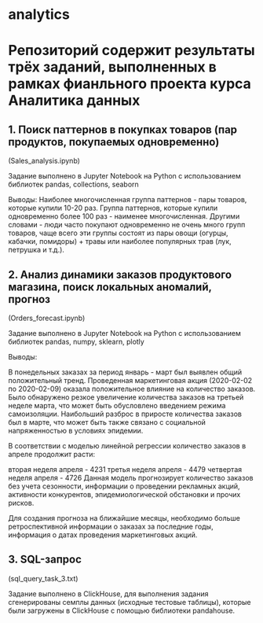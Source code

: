 # analytics
# Репозиторий содержит результаты трёх заданий, выполненных в рамках фианльного проекта курса Аналитика данных

## 1. Поиск паттернов в покупках товаров (пар продуктов, покупаемых одновременно)
(Sales_analysis.ipynb)

Задание выполнено в Jupyter Notebook на Python с использованием библиотек pandas, collections, seaborn

Выводы:
Наиболее многочисленная группа паттернов - пары товаров, которые купили 10-20 раз. Группа паттернов, которые купили одновременно более 100 раз - наименее многочисленная. Другими словами - люди часто покупают одновременно не очень много групп товаров, чаще всего эти группы состоят из пары овощи (огурцы, кабачки, помидоры) + травы или наиболее популярных трав (лук, петрушка и т.д.).

## 2. Анализ динамики заказов продуктового магазина, поиск локальных аномалий, прогноз
(Orders_forecast.ipynb)

Задание выполнено в Jupyter Notebook на Python с использованием библиотек pandas, numpy, sklearn, plotly


Выводы:

В понедельных заказах за период январь - март был выявлен общий положительный тренд. Проведенная маркетинговая акция (2020-02-02 по 2020-02-09) оказала положительное влияние на количество заказов. Было обнаружено резкое увеличение количества заказов на третьей неделе марта, что может быть обусловлено введением режима самоизоляции. Наибольший разброс в приросте количества заказов был в марте, что может быть также связано с социальной напряженностью в условиях эпидемии.

В соответствии с моделью линейной регрессии количество заказов в апреле продолжит расти:

вторая неделя апреля - 4231
третья неделя апреля - 4479
четвертая неделя апреля - 4726
Данная модель прогнозирует количество заказов без учета сезонности, информации о проведении рекламных акций, активности конкурентов, эпидемиологической обстановки и прочих рисков.

Для создания прогноза на ближайшие месяцы, необходимо больше ретроспективной информации о заказах за последние годы, информация о датах проведения маркетинговых акций.

## 3. SQL-запрос
(sql_query_task_3.txt)

Задание выполнено в ClickHouse, для выполнения задания сгенерированы семплы данных (исходные тестовые таблицы), которые были загружены в ClickHouse c помощью библиотеки pandahouse.

